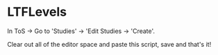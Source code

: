 # LTFLevels

In ToS -> Go to 'Studies' -> 'Edit Studies -> 'Create'.

Clear out all of the editor space and paste this script, save and that's it!
